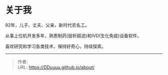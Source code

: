 # 

# 关于我

92年，儿子、丈夫、父亲，新时代农名工。

从事上位机开发多年，熟悉制药(层析超滤)和IVD(生化免疫)设备软件。

喜欢研究和学习各类技术，保持好奇心，持续探索。

---

> 作者:   
> URL: https://DDuuuu.github.io/about/  

